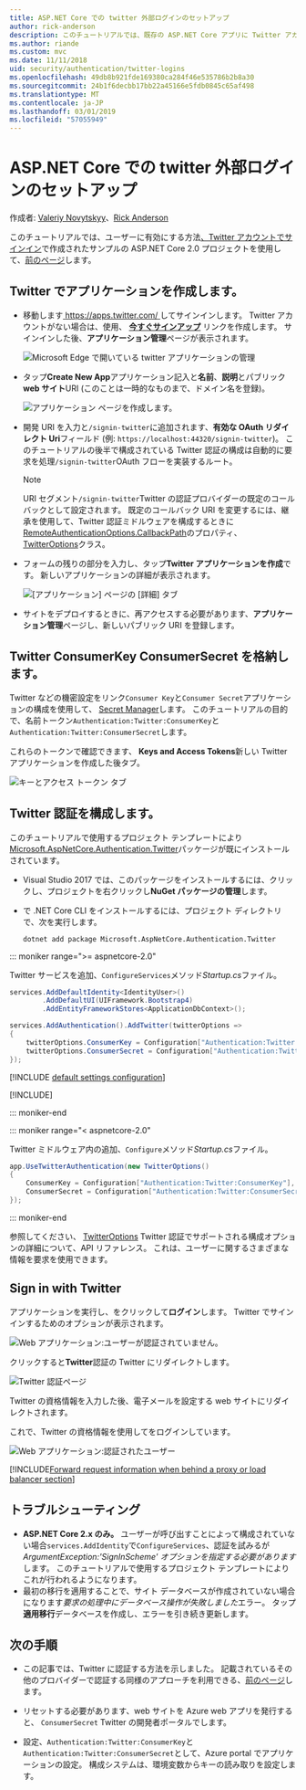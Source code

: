 ```yaml
---
title: ASP.NET Core での twitter 外部ログインのセットアップ
author: rick-anderson
description: このチュートリアルでは、既存の ASP.NET Core アプリに Twitter アカウントのユーザー認証の統合について説明します。
ms.author: riande
ms.custom: mvc
ms.date: 11/11/2018
uid: security/authentication/twitter-logins
ms.openlocfilehash: 49db8b921fde169380ca284f46e535786b2b8a30
ms.sourcegitcommit: 24b1f6decbb17bb22a45166e5fdb0845c65af498
ms.translationtype: MT
ms.contentlocale: ja-JP
ms.lasthandoff: 03/01/2019
ms.locfileid: "57055949"
---
```

# <a name="twitter-external-login-setup-with-aspnet-core"></a>ASP.NET Core での twitter 外部ログインのセットアップ

作成者: [Valeriy Novytskyy](https://github.com/01binary)、[Rick Anderson](https://twitter.com/RickAndMSFT)

このチュートリアルでは、ユーザーに有効にする方法[、Twitter アカウントでサインイン](https://dev.twitter.com/web/sign-in/desktop-browser)で作成されたサンプルの ASP.NET Core 2.0 プロジェクトを使用して、[前のページ](xref:security/authentication/social/index)します。

## <a name="create-the-app-in-twitter"></a>Twitter でアプリケーションを作成します。

* 移動します[ https://apps.twitter.com/ ](https://apps.twitter.com/)してサインインします。 Twitter アカウントがない場合は、使用、 **[今すぐサインアップ](https://twitter.com/signup)** リンクを作成します。 サインインした後、**アプリケーション管理**ページが表示されます。

  ![Microsoft Edge で開いている twitter アプリケーションの管理](index/_static/TwitterAppManage.png)

* タップ**Create New App**アプリケーション記入と**名前**、**説明**とパブリック**web サイト**URI (このことは一時的なものまで、ドメイン名を登録)。

  ![アプリケーション ページを作成します。](index/_static/TwitterCreate.png)

* 開発 URI を入力と`/signin-twitter`に追加されます、**有効な OAuth リダイレクト Uri**フィールド (例: `https://localhost:44320/signin-twitter`)。 このチュートリアルの後半で構成されている Twitter 認証の構成は自動的に要求を処理`/signin-twitter`OAuth フローを実装するルート。

  > [!NOTE]
  > URI セグメント`/signin-twitter`Twitter の認証プロバイダーの既定のコールバックとして設定されます。 既定のコールバック URI を変更するには、継承を使用して、Twitter 認証ミドルウェアを構成するときに[RemoteAuthenticationOptions.CallbackPath](/dotnet/api/microsoft.aspnetcore.authentication.remoteauthenticationoptions.callbackpath)のプロパティ、 [TwitterOptions](/dotnet/api/microsoft.aspnetcore.authentication.twitter.twitteroptions)クラス。

* フォームの残りの部分を入力し、タップ**Twitter アプリケーションを作成**です。 新しいアプリケーションの詳細が表示されます。

  ![[アプリケーション] ページの [詳細] タブ](index/_static/TwitterAppDetails.png)

* サイトをデプロイするときに、再アクセスする必要があります、**アプリケーション管理**ページし、新しいパブリック URI を登録します。

## <a name="storing-twitter-consumerkey-and-consumersecret"></a>Twitter ConsumerKey ConsumerSecret を格納します。

Twitter などの機密設定をリンク`Consumer Key`と`Consumer Secret`アプリケーションの構成を使用して、 [Secret Manager](xref:security/app-secrets)します。 このチュートリアルの目的で、名前トークン`Authentication:Twitter:ConsumerKey`と`Authentication:Twitter:ConsumerSecret`します。

これらのトークンで確認できます、 **Keys and Access Tokens**新しい Twitter アプリケーションを作成した後タブ。

![キーとアクセス トークン タブ](index/_static/TwitterKeys.png)

## <a name="configure-twitter-authentication"></a>Twitter 認証を構成します。

このチュートリアルで使用するプロジェクト テンプレートにより[Microsoft.AspNetCore.Authentication.Twitter](https://www.nuget.org/packages/Microsoft.AspNetCore.Authentication.Twitter)パッケージが既にインストールされています。

* Visual Studio 2017 では、このパッケージをインストールするには、クリックし、プロジェクトを右クリックし**NuGet パッケージの管理**します。
* で .NET Core CLI をインストールするには、プロジェクト ディレクトリで、次を実行します。

  `dotnet add package Microsoft.AspNetCore.Authentication.Twitter`

::: moniker range=">= aspnetcore-2.0"

Twitter サービスを追加、`ConfigureServices`メソッド*Startup.cs*ファイル。

```csharp
services.AddDefaultIdentity<IdentityUser>()
        .AddDefaultUI(UIFramework.Bootstrap4)
        .AddEntityFrameworkStores<ApplicationDbContext>();

services.AddAuthentication().AddTwitter(twitterOptions =>
{
    twitterOptions.ConsumerKey = Configuration["Authentication:Twitter:ConsumerKey"];
    twitterOptions.ConsumerSecret = Configuration["Authentication:Twitter:ConsumerSecret"];
});
```

[!INCLUDE [default settings configuration](includes/default-settings.md)]

[!INCLUDE[](includes/chain-auth-providers.md)]

::: moniker-end

::: moniker range="< aspnetcore-2.0"

Twitter ミドルウェア内の追加、`Configure`メソッド*Startup.cs*ファイル。

```csharp
app.UseTwitterAuthentication(new TwitterOptions()
{
    ConsumerKey = Configuration["Authentication:Twitter:ConsumerKey"],
    ConsumerSecret = Configuration["Authentication:Twitter:ConsumerSecret"]
});
```

::: moniker-end

参照してください、 [TwitterOptions](/dotnet/api/microsoft.aspnetcore.builder.twitteroptions) Twitter 認証でサポートされる構成オプションの詳細について、API リファレンス。 これは、ユーザーに関するさまざまな情報を要求を使用できます。

## <a name="sign-in-with-twitter"></a>Sign in with Twitter

アプリケーションを実行し、をクリックして**ログイン**します。 Twitter でサインインするためのオプションが表示されます。

![Web アプリケーション:ユーザーが認証されていません。](index/_static/DoneTwitter.png)

クリックすると**Twitter**認証の Twitter にリダイレクトします。

![Twitter 認証ページ](index/_static/TwitterLogin.png)

Twitter の資格情報を入力した後、電子メールを設定する web サイトにリダイレクトされます。

これで、Twitter の資格情報を使用してをログインしています。

![Web アプリケーション:認証されたユーザー](index/_static/Done.png)

[!INCLUDE[Forward request information when behind a proxy or load balancer section](includes/forwarded-headers-middleware.md)]

## <a name="troubleshooting"></a>トラブルシューティング

* **ASP.NET Core 2.x のみ。** ユーザーが呼び出すことによって構成されていない場合`services.AddIdentity`で`ConfigureServices`、認証を試みるが*ArgumentException:'SignInScheme' オプションを指定する必要があります*します。 このチュートリアルで使用するプロジェクト テンプレートによりこれが行われるようになります。
* 最初の移行を適用することで、サイト データベースが作成されていない場合になります*要求の処理中にデータベース操作が失敗しました*エラー。 タップ**適用移行**データベースを作成し、エラーを引き続き更新します。

## <a name="next-steps"></a>次の手順

* この記事では、Twitter に認証する方法を示しました。 記載されているその他のプロバイダーで認証する同様のアプローチを利用できる、[前のページ](xref:security/authentication/social/index)します。

* リセットする必要があります、web サイトを Azure web アプリを発行すると、 `ConsumerSecret` Twitter の開発者ポータルでします。

* 設定、`Authentication:Twitter:ConsumerKey`と`Authentication:Twitter:ConsumerSecret`として、Azure portal でアプリケーションの設定。 構成システムは、環境変数からキーの読み取りを設定します。
